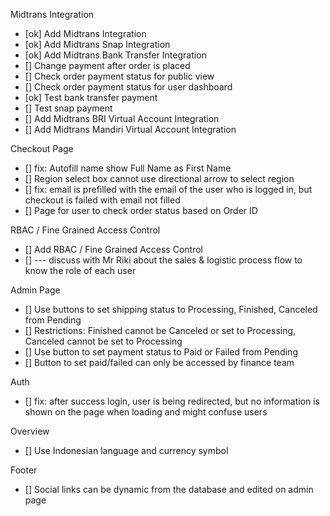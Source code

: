 Midtrans Integration
- [ok] Add Midtrans Integration
- [ok] Add Midtrans Snap Integration
- [ok] Add Midtrans Bank Transfer Integration
- [] Change payment after order is placed
- [] Check order payment status for public view
- [] Check order payment status for user dashboard
- [ok] Test bank transfer payment
- [] Test snap payment
- [] Add Midtrans BRI Virtual Account Integration
- [] Add Midtrans Mandiri Virtual Account Integration

Checkout Page
- [] fix: Autofill name show Full Name as First Name
- [] Region select box cannot use directional arrow to select region
- [] fix: email is prefilled with the email of the user who is logged in, but checkout is failed with email not filled
- [] Page for user to check order status based on Order ID

RBAC / Fine Grained Access Control
- [] Add RBAC / Fine Grained Access Control
- [] --- discuss with Mr Riki about the sales & logistic process flow to know the role of each user

Admin Page
- [] Use buttons to set shipping status to Processing, Finished, Canceled from Pending
- [] Restrictions: Finished cannot be Canceled or set to Processing, Canceled cannot be set to Processing
- [] Use button to set payment status to Paid or Failed from Pending
- [] Button to set paid/failed can only be accessed by finance team

Auth
- [] fix: after success login, user is being redirected, but no information is shown on the page when loading and might confuse users

Overview
- [] Use Indonesian language and currency symbol

Footer
- [] Social links can be dynamic from the database and edited on admin page